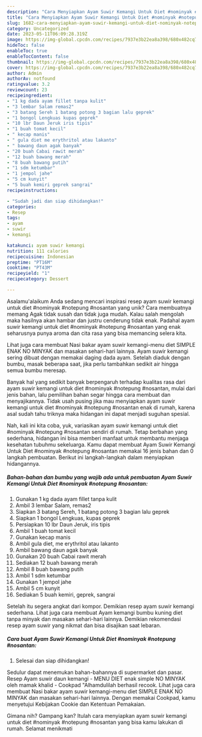 ```yaml
---
description: "Cara Menyiapkan Ayam Suwir Kemangi Untuk Diet #nominyak #notepung #nosantan{ yang Enak Banget"
title: "Cara Menyiapkan Ayam Suwir Kemangi Untuk Diet #nominyak #notepung #nosantan{ yang Enak Banget"
slug: 1682-cara-menyiapkan-ayam-suwir-kemangi-untuk-diet-nominyak-notepung-nosantan-yang-enak-banget
category: Uncategorized
date: 2023-05-11T06:09:28.319Z
image: https://img-global.cpcdn.com/recipes/7937e3b22ea8a398/680x482cq70/ayam-suwir-kemangi-untuk-diet-nominyak-notepung-nosantan-foto-resep-utama.jpg
hideToc: false
enableToc: true
enableTocContent: false
thumbnail: https://img-global.cpcdn.com/recipes/7937e3b22ea8a398/680x482cq70/ayam-suwir-kemangi-untuk-diet-nominyak-notepung-nosantan-foto-resep-utama.jpg
cover: https://img-global.cpcdn.com/recipes/7937e3b22ea8a398/680x482cq70/ayam-suwir-kemangi-untuk-diet-nominyak-notepung-nosantan-foto-resep-utama.jpg
author: Admin
authorAv: notfound
ratingvalue: 3.2
reviewcount: 23
recipeingredient:
- "1 kg dada ayam fillet tanpa kulit"
- "3 lembar Salam remas2"
- "3 batang Sereh 1 batang potong 3 bagian lalu geprek"
- "1 bongol Lengkuas kupas geprek"
- "10 lbr Daun Jeruk iris tipis"
- "1 buah tomat kecil"
- " kecap manis"
- " gula diet me erythritol atau lakanto"
- " bawang daun agak banyak"
- "20 buah Cabai rawit merah"
- "12 buah bawang merah"
- "8 buah bawang putih"
- "1 sdm ketumbar"
- "1 jempol jahe"
- "5 cm kunyit"
- "5 buah kemiri geprek sangrai"
recipeinstructions:

- "Sudah jadi dan siap dihidangkan!"
categories:
- Resep
tags:
- ayam
- suwir
- kemangi

katakunci: ayam suwir kemangi 
nutrition: 111 calories
recipecuisine: Indonesian
preptime: "PT16M"
cooktime: "PT43M"
recipeyield: "1"
recipecategory: Dessert

---
```



Asalamu'alaikum Anda sedang mencari inspirasi resep ayam suwir kemangi untuk diet #nominyak #notepung #nosantan yang unik? Cara membuatnya memang Agak tidak susah dan tidak juga mudah. Kalau salah mengolah maka hasilnya akan hambar dan justru cenderung tidak enak. Padahal ayam suwir kemangi untuk diet #nominyak #notepung #nosantan yang enak seharusnya punya aroma dan cita rasa yang bisa memancing selera kita.


Lihat juga cara membuat Nasi bakar ayam suwir kemangi-menu diet SIMPLE ENAK NO MINYAK dan masakan sehari-hari lainnya. Ayam suwir kemangi sering dibuat dengan memakai daging dada ayam. Setelah diaduk dengan bumbu, masak beberapa saat, jika perlu tambahkan sedikit air hingga semua bumbu meresap.

Banyak hal yang sedikit banyak berpengaruh terhadap kualitas rasa dari ayam suwir kemangi untuk diet #nominyak #notepung #nosantan, mulai dari jenis bahan, lalu pemilihan bahan segar hingga cara membuat dan menyajikannya. Tidak usah pusing jika mau menyiapkan ayam suwir kemangi untuk diet #nominyak #notepung #nosantan enak di rumah, karena asal sudah tahu triknya maka hidangan ini dapat menjadi suguhan spesial.


Nah, kali ini kita coba, yuk, variasikan ayam suwir kemangi untuk diet #nominyak #notepung #nosantan sendiri di rumah. Tetap berbahan yang sederhana, hidangan ini bisa memberi manfaat untuk membantu menjaga kesehatan tubuhmu sekeluarga. Kamu dapat membuat Ayam Suwir Kemangi Untuk Diet #nominyak #notepung #nosantan memakai 16 jenis bahan dan 0 langkah pembuatan. Berikut ini langkah-langkah dalam menyiapkan hidangannya.

<!--inarticleads1-->

##### Bahan-bahan dan bumbu yang wajib ada untuk pembuatan Ayam Suwir Kemangi Untuk Diet #nominyak #notepung #nosantan:

1. Gunakan 1 kg dada ayam fillet tanpa kulit
1. Ambil 3 lembar Salam, remas2
1. Siapkan 3 batang Sereh, 1 batang potong 3 bagian lalu geprek
1. Siapkan 1 bongol Lengkuas, kupas geprek
1. Persiapkan 10 lbr Daun Jeruk, iris tipis
1. Ambil 1 buah tomat kecil
1. Gunakan  kecap manis
1. Ambil  gula diet, me erythritol atau lakanto
1. Ambil  bawang daun agak banyak
1. Gunakan 20 buah Cabai rawit merah
1. Sediakan 12 buah bawang merah
1. Ambil 8 buah bawang putih
1. Ambil 1 sdm ketumbar
1. Gunakan 1 jempol jahe
1. Ambil 5 cm kunyit
1. Sediakan 5 buah kemiri, geprek, sangrai


Setelah itu segera angkat dari kompor. Demikian resep ayam suwir kemangi sederhana. Lihat juga cara membuat Ayam kemangi bumbu kuning diet tanpa minyak dan masakan sehari-hari lainnya. Demikian rekomendasi resep ayam suwir yang nikmat dan bisa disajikan saat lebaran. 

<!--inarticleads2-->

##### Cara buat Ayam Suwir Kemangi Untuk Diet #nominyak #notepung #nosantan:


1. Selesai dan siap dihidangkan!

Sedulur dapat menemukan bahan-bahannya di supermarket dan pasar. Resep Ayam suwir daun kemangi - MENU DIET enak simple NO MINYAK oleh mamak khalid - Cookpad &#34;Alhamdulilah berhasil recook. Lihat juga cara membuat Nasi bakar ayam suwir kemangi-menu diet SIMPLE ENAK NO MINYAK dan masakan sehari-hari lainnya. Dengan memakai Cookpad, kamu menyetujui Kebijakan Cookie dan Ketentuan Pemakaian. 

Gimana nih? Gampang kan? Itulah cara menyiapkan ayam suwir kemangi untuk diet #nominyak #notepung #nosantan yang bisa kamu lakukan di rumah. Selamat menikmati
